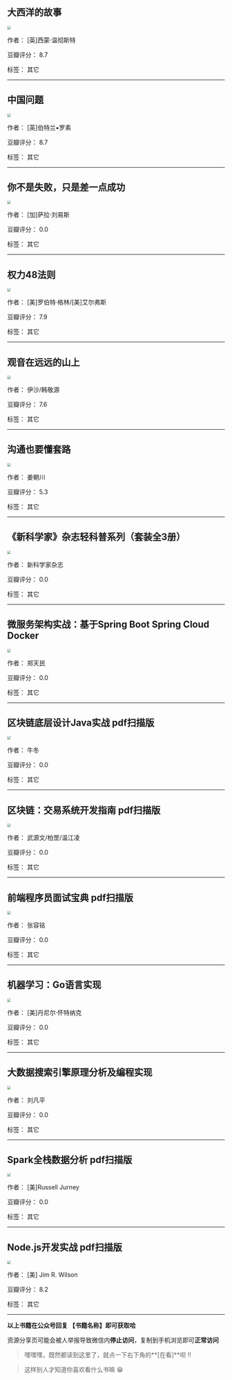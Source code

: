 ## 大西洋的故事

<img src="https://www.aibooks.cc/wp-content/uploads/2020/02/2020021708161223.jpg" style="zoom:50%;" />

作者： [英]西蒙·温彻斯特

豆瓣评分：  8.7

标签： 其它


---

## 中国问题

<img src="https://www.aibooks.cc/wp-content/uploads/2020/02/2020021708114995.jpg" style="zoom:50%;" />

作者： [英]伯特兰▪罗素

豆瓣评分：  8.7

标签： 其它


---

## 你不是失败，只是差一点成功

<img src="https://www.aibooks.cc/wp-content/uploads/2020/02/202002170807384.jpg" style="zoom:50%;" />

作者： [加]萨拉·刘易斯

豆瓣评分：  0.0

标签： 其它


---

## 权力48法则

<img src="https://www.aibooks.cc/wp-content/uploads/2020/02/2020021708022878.jpg" style="zoom:50%;" />

作者： [美]罗伯特·格林/[美]艾尔弗斯

豆瓣评分：  7.9

标签： 其它


---

## 观音在远远的山上

<img src="https://www.aibooks.cc/wp-content/uploads/2020/02/2020021707561931.jpg" style="zoom:50%;" />

作者： 伊沙/韩敬源

豆瓣评分：  7.6

标签： 其它


---

## 沟通也要懂套路

<img src="https://www.aibooks.cc/wp-content/uploads/2020/02/2020021707504554.jpg" style="zoom:50%;" />

作者： 姜朝川

豆瓣评分：  5.3

标签： 其它


---

## 《新科学家》杂志轻科普系列（套装全3册）

<img src="https://www.aibooks.cc/wp-content/uploads/2020/02/202002170741447.jpg" style="zoom:50%;" />

作者： 新科学家杂志

豆瓣评分：  0.0

标签： 其它


---

## 微服务架构实战：基于Spring Boot Spring Cloud Docker

<img src="https://www.aibooks.cc/wp-content/uploads/2020/02/2020021707332372.jpg" style="zoom:50%;" />

作者： 郑天民

豆瓣评分：  0.0

标签： 其它


---

## 区块链底层设计Java实战 pdf扫描版

<img src="https://www.aibooks.cc/wp-content/uploads/2020/02/202002170726171.jpg" style="zoom:50%;" />

作者： 牛冬

豆瓣评分：  0.0

标签： 其它


---

## 区块链：交易系统开发指南 pdf扫描版

<img src="https://www.aibooks.cc/wp-content/uploads/2020/02/2020021707221448.jpg" style="zoom:50%;" />

作者： 武源文/柏罡/温江凌 

豆瓣评分：  0.0

标签： 其它


---

## 前端程序员面试宝典 pdf扫描版

<img src="https://www.aibooks.cc/wp-content/uploads/2020/02/2020021707143764.jpg" style="zoom:50%;" />

作者： 张容铭

豆瓣评分：  0.0

标签： 其它


---

## 机器学习：Go语言实现

<img src="https://www.aibooks.cc/wp-content/uploads/2020/02/2020021707114990.jpg" style="zoom:50%;" />

作者： [美]丹尼尔·怀特纳克

豆瓣评分：  0.0

标签： 其它


---

## 大数据搜索引擎原理分析及编程实现

<img src="https://www.aibooks.cc/wp-content/uploads/2020/02/2020021707072499.jpg" style="zoom:50%;" />

作者： 刘凡平

豆瓣评分：  0.0

标签： 其它


---

## Spark全栈数据分析 pdf扫描版

<img src="https://www.aibooks.cc/wp-content/uploads/2020/02/2020021707025740.jpg" style="zoom:50%;" />

作者： [美]Russell Jurney

豆瓣评分：  0.0

标签： 其它


---

## Node.js开发实战 pdf扫描版

<img src="https://www.aibooks.cc/wp-content/uploads/2020/02/2020021706573832.jpg" style="zoom:50%;" />

作者： [美] Jim R. Wilson

豆瓣评分：  8.2

标签： 其它


---


**以上书籍在公众号回复 【书籍名称】即可获取哈** 


资源分享页可能会被人举报导致微信内**停止访问**，复制到手机浏览即可**正常访问**


> 嘿嘿嘿，既然都读到这里了，就点一下右下角的**[在看]**呗 !!

> 

> 这样别人才知道你喜欢看什么书嘛 😁

